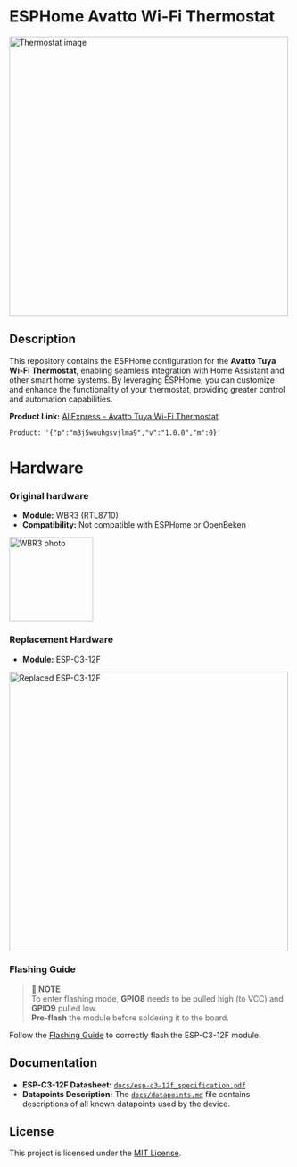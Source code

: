 # ESPHome Avatto Wi-Fi Thermostat

<img src="https://github.com/user-attachments/assets/63bfc073-f346-4c63-9e43-525a7d93bdd8" alt="Thermostat image" width="500" />

## Description

This repository contains the ESPHome configuration for the **Avatto Tuya Wi-Fi Thermostat**, enabling seamless integration with Home Assistant and other smart home systems. By leveraging ESPHome, you can customize and enhance the functionality of your thermostat, providing greater control and automation capabilities.

**Product Link:** [AliExpress - Avatto Tuya Wi-Fi Thermostat](https://www.aliexpress.com/item/1005006902833391.html)  

`Product: '{"p":"m3j5wouhgsvjlma9","v":"1.0.0","m":0}'`

# Hardware

### Original hardware

- **Module:** WBR3 (RTL8710)
- **Compatibility:** Not compatible with ESPHome or OpenBeken

<img src="https://github.com/user-attachments/assets/422707e3-9005-48b2-b6bb-3b2d0e7d082b" alt="WBR3 photo" width="150"/>  

### Replacement Hardware

- **Module:** ESP-C3-12F
   
<img src="https://github.com/user-attachments/assets/e24fc948-8d01-45a8-96fb-244b848b8731" alt="Replaced ESP-C3-12F" width="500" />

### Flashing Guide

> **📝 NOTE**  
> To enter flashing mode, **GPIO8** needs to be pulled high (to VCC) and **GPIO9** pulled low.  
> **Pre-flash** the module before soldering it to the board.

Follow the [Flashing Guide](https://github.com/espressif/esp-idf/issues/9005#issuecomment-1878941288) to correctly flash the ESP-C3-12F module.

## Documentation

- **ESP-C3-12F Datasheet:** [`docs/esp-c3-12f_specification.pdf`](docs/esp-c3-12f_specification.pdf)
- **Datapoints Description:** The [`docs/datapoints.md`](docs/datapoints.md) file contains descriptions of all known datapoints used by the device.

## License

This project is licensed under the [MIT License](LICENSE).
